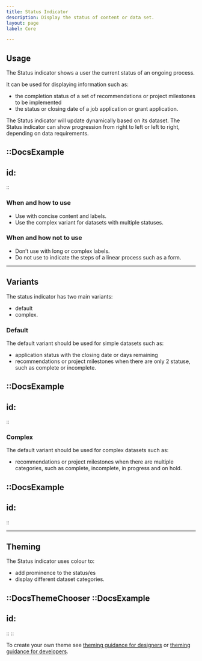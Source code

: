 ```yaml
---
title: Status Indicator
description: Display the status of content or data set.  
layout: page
label: Core

---
```


## Usage
The Status indicator shows a user the current status of an ongoing process. 

It can be used for displaying information such as:

- the completion status of a set of recommendations or project milestones to be implemented
- the status or closing date of a job application or grant application.

The Status indicator will update dynamically based on its dataset. The Status indicator can show progression from right to left or left to right, depending on data requirements.

::DocsExample
---
id: 
---
::


### When and how to use
- Use with concise content and labels.
- Use the complex variant for datasets with multiple statuses.

### When and how not to use
- Don’t use with long or complex labels.
- Do not use to indicate the steps of a linear process such as a form.


---

## Variants
The status indicator has two main variants:

- default
- complex.

### Default
The default variant should be used for simple datasets such as:

- application status with the closing date or days remaining
- recommendations or project milestones when there are only 2 statuse, such as complete or incomplete.

::DocsExample
---
id: 
---
::

### Complex
The default variant should be used for complex datasets such as:

- recommendations or project milestones when there are multiple categories, such as complete, incomplete, in progress and on hold.

::DocsExample
---
id: 
---
::

---

## Theming
The Status indicator uses colour to: 

- add prominence to the status/es
- display different dataset categories.

::DocsThemeChooser
  ::DocsExample
  ---
  id: 
  ---
  ::
::

To create your own theme see [theming guidance for designers](/design-system/design/theming-guidance-for-designers) or [theming guidance for developers](/design-system/develop/theming).

